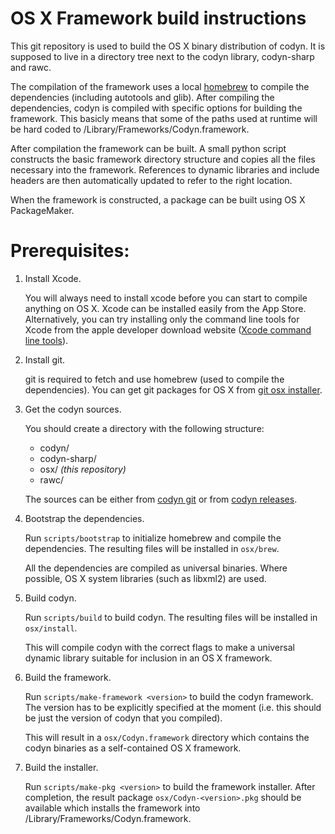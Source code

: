 OS X Framework build instructions
=================================

This git repository is used to build the OS X binary distribution of codyn. It
is supposed to live in a directory tree next to the codyn library, codyn-sharp
and rawc.

The compilation of the framework uses a local [homebrew] to compile the
dependencies (including autotools and glib). After compiling the dependencies,
codyn is compiled with specific options for building the framework. This basicly
means that some of the paths used at runtime will be hard coded to
/Library/Frameworks/Codyn.framework.

After compilation the framework can be built. A small python script constructs
the basic framework directory structure and copies all the files necessary into
the framework. References to dynamic libraries and include headers are
then automatically updated to refer to the right location.

When the framework is constructed, a package can be built using OS X
PackageMaker.

Prerequisites:
==============
1. Install Xcode.
   
   You will always need to install xcode before you can start to compile anything
   on OS X. Xcode can be installed easily from the App Store. Alternatively, you
   can try installing only the command line tools for Xcode from the apple
   developer download website ([Xcode command line tools][Xcode command line tools]).

2. Install git.
   
   git is required to fetch and use homebrew (used to compile the dependencies).
   You can get git packages for OS X from [git osx installer][git osx installer].

3. Get the codyn sources.
   
   You should create a directory with the following structure:
     * codyn/
     * codyn-sharp/
     * osx/ *(this repository)*
     * rawc/

   The sources can be either from [codyn git][codyn git] or from
   [codyn releases][codyn releases].

3. Bootstrap the dependencies.
   
   Run `scripts/bootstrap` to initialize homebrew and compile the dependencies.
   The resulting files will be installed in `osx/brew`.
   
   All the dependencies are compiled as universal binaries. Where possible,
   OS X system libraries (such as libxml2) are used.

3. Build codyn.
   
   Run `scripts/build` to build codyn. The resulting files will be installed in
   `osx/install`.

   This will compile codyn with the correct flags to make a universal
   dynamic library suitable for inclusion in an OS X framework.

4. Build the framework.
   
   Run `scripts/make-framework <version>` to build the codyn framework. The
   version has to be explicitly specified at the moment (i.e. this should be
   just the version of codyn that you compiled).

   This will result in a `osx/Codyn.framework` directory which contains the
   codyn binaries as a self-contained OS X framework.

5. Build the installer.
   
   Run `scripts/make-pkg <version>` to build the framework installer. After
   completion, the result package `osx/Codyn-<version>.pkg` should be
   available which installs the framework into
   /Library/Frameworks/Codyn.framework.

[homebrew]: https://github.com/mxcl/homebrew
[git osx installer]: http://code.google.com/p/git-osx-installer/downloads/list
[Xcode command line tools]: https://developer.apple.com/downloads/index.action?name=for%20Xcode%20-
[codyn git]: http://git.codyn.net
[codyn releases]: http://download.codyn.net/releases

